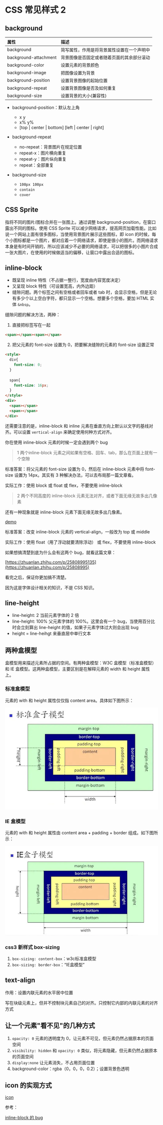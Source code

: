 # CSS 常见样式 2

## background

| 属性                  | 描述                                       |
| :-------------------- | :----------------------------------------- |
| background            | 简写属性，作用是将背景属性设置在一个声明中 |
| background-attachment | 背景图像是否固定或者随着页面的其余部分滚动 |
| background-color      | 设置元素的背景颜色                         |
| background-image      | 把图像设置为背景                           |
| background-position   | 设置背景图像的起始位置                     |
| background-repeat     | 设置背景图像是否及如何重复                 |
| background-size       | 设置背景的大小(兼容性)                     |

- background-position：默认左上角
  - x y
  - x% y%
  - [top | center | bottom] [left | center | right]

- background-repeat
  - no-repeat：背景图片在规定位置
  - repeat-x：图片横向重复
  - repeat-y：图片纵向重复
  - repeat：全部重复

- background-size
  - `100px 100px`
  - `contain`
  - `cover`

## CSS Sprite

指将不同的图片/图标合并在一张图上。通过调整 background-position，在窗口露出不同的图标。使用 CSS Sprite 可以减少网络请求，提高网页加载性能。比如说一个网站上面有很多图标，当使用背景图片展示这些图标，即 icon 的时候，每个小图标都是一个图片，都对应着一个网络请求，即使是很小的图片。而网络请求本身是有时间开销的，所以应该减少不必要的网络请求，可以把很多的小图片合成一张大图片，在使用的时候做适当的偏移，让窗口中露出合适的图标。

## inline-block

- 既呈现 inline 特性（不占据一整行，宽度由内容宽度决定）
- 又呈现 block 特性（可设置宽高，内外边距）
- 缝隙问题。两个标签之间有空格或者回车或者 tab 时，会显示空格，但是无论有多少个以上空白字符，都只显示一个空格。想要多个空格，要加 HTML 实体 `&nbsp`。

缝隙问题的解决方法，两种：

1. 直接把标签写在一起

```html
<span></span><span></span>
```
2. 把父元素的 font-size 设置为 0，把要解决缝隙的元素的 font-size 设置正常

```html
<style>
  div{
    font-size: 0;
  }
  
  span{
    font-size: 16px; 
  }
</style>
<div>
  <span></span> 
  <span></span>
</div>

```

还需要注意的是，inline-block 和 inline 元素在垂直方向上默认以文字的基线对齐。可以设置 `vertical-align` 来确定使用何种方式对齐。

你在使用 inline-block 元素的时候一定会遇到两个 bug

> 1 两个inline-block 元素之间如果有空格、回车、tab，那么在页面上就有一个空隙

标准答案：将父元素的 font-size 设置为 0，然后在 inline-block 元素中将 font-size 设置为 14px。其实有 3 种解决办法，可以去布局那一篇文章看。

实际工作：使用 block 或 float 或 flex，不要使用 inline-block

> 2 两个不同高度的 inline-block 元素无法对齐，或者下面无缘无故多出几像素

还有一种现象就是 inline-block 元素下面无缘无故多出几像素。

[demo](https://jsbin.com/buposuz/1/edit?html,css,output)

标准答案：改变 inline-block 元素的 vertical-align，一般改为 top 或 middle

实际工作：使用 float（用了浮动就要清除浮动） 或 flex，不要使用 inline-block

如果想搞清楚到底为什么会有这两个 bug，就看这篇文章：

[https://zhuanlan.zhihu.com/p/25808995135](https://zhuanlan.zhihu.com/p/25808995)

看完之后，保证你更加搞不清楚。

因为这是字体设计相关的知识，不是 CSS 知识。

## line-height

- line-height: 2    当前元素字体的 2 倍 
- line-height: 100% 父元素字体的 100%。这里会有一个 bug，当使用百分比时会立刻算出 line-height 的值，如果子元素字体过大则会出现 bug
- height = line-heihgt 来垂直居中单行文本

## 两种盒模型

盒模型用来描述元素所占据的空间。有两种盒模型：W3C 盒模型（标准盒模型）和 IE 盒模型。这两种盒模型，主要区别是在解释元素的 width 和 height 属性上。

### 标准盒模型

元素的 with 和 height 属性仅仅指 content area。具体如下图所示：

![标准盒模型](./imgs/012/st-box.webp)

### IE 盒模型

元素的 with 和 height 属性由 content area + padding + border 组成。如下图所示：	

![标准盒模型](./imgs/012/ie-box.webp)

### css3 新样式 box-sizing

1. `box-sizing: content-box`：w3c标准盒模型
2. `box-sizing: border-box`：“IE盒模型”

## text-align

作用：设置内联元素的水平居中位置

写在块级元素上，但并不控制块元素自己的对齐。只控制它内部的内联元素的对齐方式

## 让一个元素"看不见"的几种方式

1. `opacity: 0` 元素的透明度为 0，让元素不可见，但元素仍然占据原本的页面空间
2. `visibility: hidden` 和 `opacity: 0` 类似，将元素隐藏，但元素仍然占据原本的页面空间
3. `display:none` 让元素消失，不占用页面位置
4. background-color：rgba（0，0，0，0.2）；设置背景色透明

## icon 的实现方式

[icon](./12-2-icon的各种实现方式.md)

参考：

[inline-block 的 bug](https://zhuanlan.zhihu.com/p/25808995135](https://zhuanlan.zhihu.com/p/25808995))